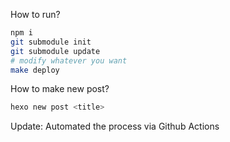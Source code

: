 How to run?

```bash
npm i
git submodule init
git submodule update
# modify whatever you want
make deploy
```

How to make new post?


``` bash
hexo new post <title>
``` 

Update:
Automated the process via Github Actions
